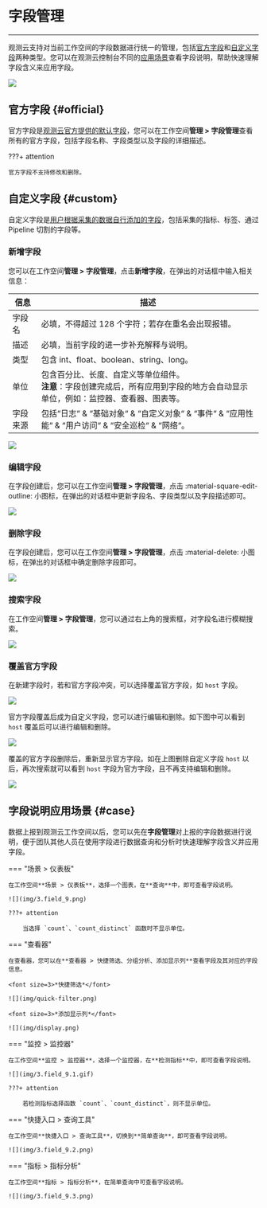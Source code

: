 # 字段管理
---

观测云支持对当前工作空间的字段数据进行统一的管理，包括[官方字段](#official)和[自定义字段](#custom)两种类型。您可以在观测云控制台不同的[应用场景](#case)查看字段说明，帮助快速理解字段含义来应用字段。

![](img/3.field_1.png)

## 官方字段 {#official}

官方字段是<u>观测云官方提供的默认字段</u>，您可以在工作空间**管理 > 字段管理**查看所有的官方字段，包括字段名称、字段类型以及字段的详细描述。

???+ attention

    官方字段不支持修改和删除。


## 自定义字段 {#custom}

自定义字段是<u>用户根据采集的数据自行添加的字段</u>，包括采集的指标、标签、通过 Pipeline 切割的字段等。

### 新增字段

您可以在工作空间**管理 > 字段管理**，点击**新增字段**，在弹出的对话框中输入相关信息：

| 信息      | 描述                          |
| ----------- | ------------------------------------ |
| 字段名      | 必填，不得超过 128 个字符；若存在重名会出现报错。                      |
| 描述      |  必填，当前字段的进一步补充解释与说明。                          |
| 类型      | 包含 int、float、boolean、string、long。                          |
| 单位      | 包含百分比、长度、自定义等单位组件。<br/>**注意**：字段创建完成后，所有应用到字段的地方会自动显示单位，例如：监控器、查看器、图表等。                          |
| 字段来源      | 包括“日志“ & “基础对象“ & “自定义对象“ & “事件“ & “应用性能“ & “用户访问“ & “安全巡检“ & “网络“。                         |



![](img/3.field_2.png)

### 编辑字段

在字段创建后，您可以在工作空间**管理 > 字段管理**，点击 :material-square-edit-outline: 小图标，在弹出的对话框中更新字段名、字段类型以及字段描述即可。

![](img/3.field_3.png)

### 删除字段

在字段创建后，您可以在工作空间**管理 > 字段管理**，点击 :material-delete: 小图标，在弹出的对话框中确定删除字段即可。


![](img/3.field_4.png)

### 搜索字段

在工作空间**管理 > 字段管理**，您可以通过右上角的搜索框，对字段名进行模糊搜索。

![](img/3.field_5.png)

### 覆盖官方字段

在新建字段时，若和官方字段冲突，可以选择覆盖官方字段，如 `host` 字段。

![](img/3.field_6.png)

官方字段覆盖后成为自定义字段，您可以进行编辑和删除。如下图中可以看到 `host` 覆盖后可以进行编辑和删除。

![](img/3.field_7.png)

覆盖的官方字段删除后，重新显示官方字段。如在上图删除自定义字段 `host` 以后，再次搜索就可以看到 `host` 字段为官方字段，且不再支持编辑和删除。

![](img/3.field_8.png)

## 字段说明应用场景 {#case}

数据上报到观测云工作空间以后，您可以先在**字段管理**对上报的字段数据进行说明，便于团队其他人员在使用字段进行数据查询和分析时快速理解字段含义并应用字段。

=== "场景 > 仪表板"

    在工作空间**场景 > 仪表板**，选择一个图表，在**查询**中，即可查看字段说明。

    ![](img/3.field_9.png)

    ???+ attention

        当选择 `count`、`count_distinct` 函数时不显示单位。

=== "查看器"

    在查看器，您可以在**查看器 > 快捷筛选、分组分析、添加显示列**查看字段及其对应的字段信息。

    <font size=3>*快捷筛选*</font>

    ![](img/quick-filter.png)

    <font size=3>*添加显示列*</font>

    ![](img/display.png)

=== "监控 > 监控器"

    在工作空间**监控 > 监控器**，选择一个监控器，在**检测指标**中，即可查看字段说明。

    ![](img/3.field_9.1.gif)

    ???+ attention

        若检测指标选择函数 `count`、`count_distinct`，则不显示单位。

=== "快捷入口 > 查询工具"

    在工作空间**快捷入口 > 查询工具**，切换到**简单查询**，即可查看字段说明。

    ![](img/3.field_9.2.png)

=== "指标 > 指标分析"

    在工作空间**指标 > 指标分析**，在简单查询中可查看字段说明。

    ![](img/3.field_9.3.png)

